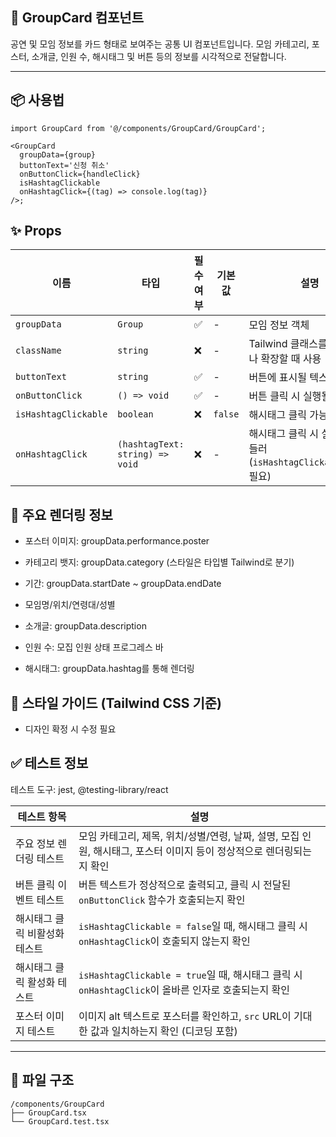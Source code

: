 ## 📝 GroupCard 컴포넌트

공연 및 모임 정보를 카드 형태로 보여주는 공통 UI 컴포넌트입니다.
모임 카테고리, 포스터, 소개글, 인원 수, 해시태그 및 버튼 등의 정보를 시각적으로 전달합니다.

---

## 📦 사용법

```tsx
import GroupCard from '@/components/GroupCard/GroupCard';

<GroupCard
  groupData={group}
  buttonText='신청 취소'
  onButtonClick={handleClick}
  isHashtagClickable
  onHashtagClick={(tag) => console.log(tag)}
/>;
```

## ✨ Props

| 이름                 | 타입                            | 필수 여부 | 기본값  | 설명                                                              |
| -------------------- | ------------------------------- | --------- | ------- | ----------------------------------------------------------------- |
| `groupData`          | `Group`                         | ✅        | -       | 모임 정보 객체                                                    |
| `className`          | `string`                        | ❌        | -       | Tailwind 클래스를 덮어쓰거나 확장할 때 사용                       |
| `buttonText`         | `string`                        | ✅        | -       | 버튼에 표시될 텍스트                                              |
| `onButtonClick`      | `() => void`                    | ✅        | -       | 버튼 클릭 시 실행될 핸들러                                        |
| `isHashtagClickable` | `boolean`                       | ❌        | `false` | 해시태그 클릭 가능 여부                                           |
| `onHashtagClick`     | `(hashtagText: string) => void` | ❌        | -       | 해시태그 클릭 시 실행되는 핸들러 (`isHashtagClickable=true` 필요) |

## 🧩 주요 렌더링 정보

- 포스터 이미지: groupData.performance.poster

- 카테고리 뱃지: groupData.category (스타일은 타입별 Tailwind로 분기)

- 기간: groupData.startDate ~ groupData.endDate

- 모임명/위치/연령대/성별

- 소개글: groupData.description

- 인원 수: 모집 인원 상태 프로그레스 바

- 해시태그: groupData.hashtag를 통해 렌더링

## 🎨 스타일 가이드 (Tailwind CSS 기준)

- 디자인 확정 시 수정 필요

## ✅ 테스트 정보

테스트 도구: jest, @testing-library/react

| 테스트 항목                   | 설명                                                                                                                  |
| ----------------------------- | --------------------------------------------------------------------------------------------------------------------- |
| 주요 정보 렌더링 테스트       | 모임 카테고리, 제목, 위치/성별/연령, 날짜, 설명, 모집 인원, 해시태그, 포스터 이미지 등이 정상적으로 렌더링되는지 확인 |
| 버튼 클릭 이벤트 테스트       | 버튼 텍스트가 정상적으로 출력되고, 클릭 시 전달된 `onButtonClick` 함수가 호출되는지 확인                              |
| 해시태그 클릭 비활성화 테스트 | `isHashtagClickable = false`일 때, 해시태그 클릭 시 `onHashtagClick`이 호출되지 않는지 확인                           |
| 해시태그 클릭 활성화 테스트   | `isHashtagClickable = true`일 때, 해시태그 클릭 시 `onHashtagClick`이 올바른 인자로 호출되는지 확인                   |
| 포스터 이미지 테스트          | 이미지 alt 텍스트로 포스터를 확인하고, `src` URL이 기대한 값과 일치하는지 확인 (디코딩 포함)                          |

---

## 📁 파일 구조

```
/components/GroupCard
├── GroupCard.tsx
└── GroupCard.test.tsx
```
